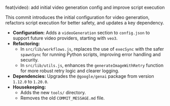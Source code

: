 feat(video): add initial video generation config and improve script execution

This commit introduces the initial configuration for video generation, refactors script execution for better safety, and updates a key dependency.

- **Configuration:** Adds a `videoGeneration` section to `config.json` to support future video providers, starting with `veo3`.
- **Refactoring:**
    - In `src/lib/workflows.js`, replaces the use of `execSync` with the safer `spawnSync` for running Python scripts, improving error handling and security.
    - In `src/lib/utils.js`, enhances the `generateImageWithRetry` function for more robust retry logic and clearer logging.
- **Dependencies:** Upgrades the `@google/genai` package from version `1.12.0` to `1.20.0`.
- **Housekeeping:**
    - Adds the new `tools/` directory.
    - Removes the old `COMMIT_MESSAGE.md` file.